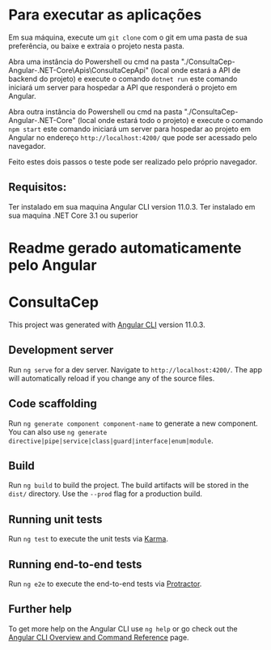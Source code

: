 # Para executar as aplicações

Em sua máquina, execute um `git clone` com o git em uma pasta de sua preferência, ou baixe e extraia o projeto nesta pasta.

Abra uma instância do Powershell ou cmd na pasta "./ConsultaCep-Angular-.NET-Core\Apis\ConsultaCepApi" (local onde estará a API de backend
do projeto) e execute o comando `dotnet run` este comando iniciará um server para hospedar a API que responderá o projeto em Angular.

Abra outra instância do Powershell ou cmd na pasta "./ConsultaCep-Angular-.NET-Core" (local onde estará todo o projeto) e execute o comando
`npm start` este comando iniciará um server para hospedar ao projeto em Angular no endereço `http://localhost:4200/` que pode ser acessado pelo navegador.

Feito estes dois passos o teste pode ser realizado pelo próprio navegador.

## Requisitos:

Ter instalado em sua maquina Angular CLI version 11.0.3.
Ter instalado em sua maquina .NET Core 3.1 ou superior

# Readme gerado automaticamente pelo Angular
# ConsultaCep 

This project was generated with [Angular CLI](https://github.com/angular/angular-cli) version 11.0.3.

## Development server

Run `ng serve` for a dev server. Navigate to `http://localhost:4200/`. The app will automatically reload if you change any of the source files.

## Code scaffolding

Run `ng generate component component-name` to generate a new component. You can also use `ng generate directive|pipe|service|class|guard|interface|enum|module`.

## Build

Run `ng build` to build the project. The build artifacts will be stored in the `dist/` directory. Use the `--prod` flag for a production build.

## Running unit tests

Run `ng test` to execute the unit tests via [Karma](https://karma-runner.github.io).

## Running end-to-end tests

Run `ng e2e` to execute the end-to-end tests via [Protractor](http://www.protractortest.org/).

## Further help

To get more help on the Angular CLI use `ng help` or go check out the [Angular CLI Overview and Command Reference](https://angular.io/cli) page.
